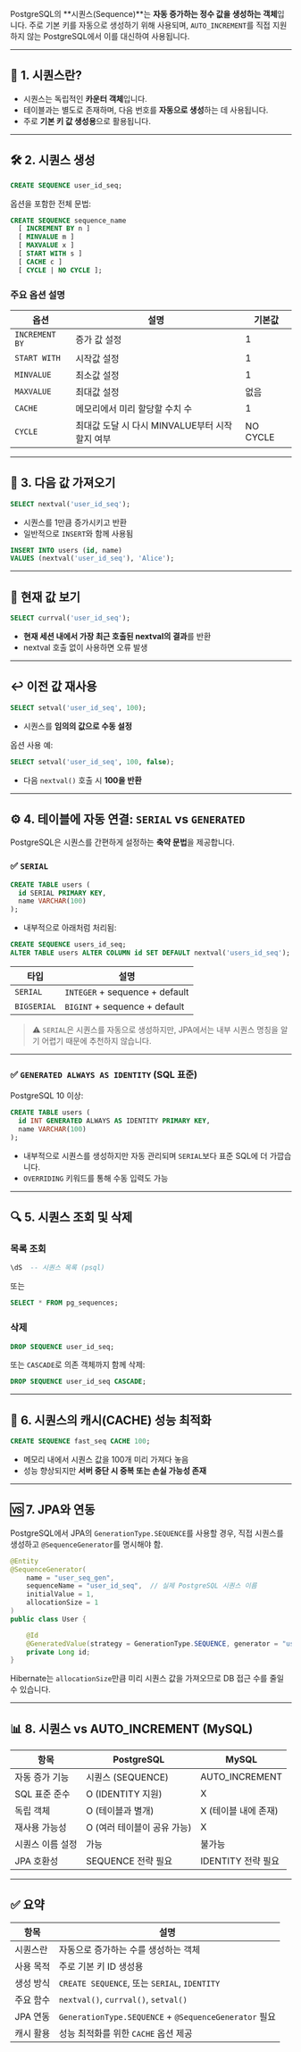 PostgreSQL의 \*\*시퀀스(Sequence)\*\*는 **자동 증가하는 정수 값을 생성하는 객체**입니다. 주로 기본 키를 자동으로 생성하기 위해 사용되며, `AUTO_INCREMENT`를 직접 지원하지 않는 PostgreSQL에서 이를 대신하여 사용됩니다.

---

## 🧱 1. 시퀀스란?

* 시퀀스는 독립적인 **카운터 객체**입니다.
* 테이블과는 별도로 존재하며, 다음 번호를 **자동으로 생성**하는 데 사용됩니다.
* 주로 **기본 키 값 생성용**으로 활용됩니다.

---

## 🛠️ 2. 시퀀스 생성

```sql
CREATE SEQUENCE user_id_seq;
```

옵션을 포함한 전체 문법:

```sql
CREATE SEQUENCE sequence_name
  [ INCREMENT BY n ]
  [ MINVALUE m ]
  [ MAXVALUE x ]
  [ START WITH s ]
  [ CACHE c ]
  [ CYCLE | NO CYCLE ];
```

### 주요 옵션 설명

| 옵션             | 설명                             | 기본값      |
| -------------- | ------------------------------ | -------- |
| `INCREMENT BY` | 증가 값 설정                        | 1        |
| `START WITH`   | 시작값 설정                         | 1        |
| `MINVALUE`     | 최소값 설정                         | 1        |
| `MAXVALUE`     | 최대값 설정                         | 없음       |
| `CACHE`        | 메모리에서 미리 할당할 수치 수              | 1        |
| `CYCLE`        | 최대값 도달 시 다시 MINVALUE부터 시작할지 여부 | NO CYCLE |

---

## 🚀 3. 다음 값 가져오기

```sql
SELECT nextval('user_id_seq');
```

* 시퀀스를 1만큼 증가시키고 반환
* 일반적으로 `INSERT`와 함께 사용됨

```sql
INSERT INTO users (id, name)
VALUES (nextval('user_id_seq'), 'Alice');
```

---

## 🔁 현재 값 보기

```sql
SELECT currval('user_id_seq');
```

* **현재 세션 내에서 가장 최근 호출된 nextval의 결과**를 반환
* nextval 호출 없이 사용하면 오류 발생

---

## ↩️ 이전 값 재사용

```sql
SELECT setval('user_id_seq', 100);
```

* 시퀀스를 **임의의 값으로 수동 설정**

옵션 사용 예:

```sql
SELECT setval('user_id_seq', 100, false);
```

* 다음 `nextval()` 호출 시 **100을 반환**

---

## ⚙️ 4. 테이블에 자동 연결: `SERIAL` vs `GENERATED`

PostgreSQL은 시퀀스를 간편하게 설정하는 **축약 문법**을 제공합니다.

### ✅ `SERIAL`

```sql
CREATE TABLE users (
  id SERIAL PRIMARY KEY,
  name VARCHAR(100)
);
```

* 내부적으로 아래처럼 처리됨:

```sql
CREATE SEQUENCE users_id_seq;
ALTER TABLE users ALTER COLUMN id SET DEFAULT nextval('users_id_seq');
```

| 타입          | 설명                             |
| ----------- | ------------------------------ |
| `SERIAL`    | `INTEGER` + sequence + default |
| `BIGSERIAL` | `BIGINT` + sequence + default  |

> ⚠️ `SERIAL`은 시퀀스를 자동으로 생성하지만, JPA에서는 내부 시퀀스 명칭을 알기 어렵기 때문에 추천하지 않습니다.

---

### ✅ `GENERATED ALWAYS AS IDENTITY` (SQL 표준)

PostgreSQL 10 이상:

```sql
CREATE TABLE users (
  id INT GENERATED ALWAYS AS IDENTITY PRIMARY KEY,
  name VARCHAR(100)
);
```

* 내부적으로 시퀀스를 생성하지만 자동 관리되며 `SERIAL`보다 표준 SQL에 더 가깝습니다.
* `OVERRIDING` 키워드를 통해 수동 입력도 가능

---

## 🔍 5. 시퀀스 조회 및 삭제

### 목록 조회

```sql
\dS  -- 시퀀스 목록 (psql)
```

또는

```sql
SELECT * FROM pg_sequences;
```

### 삭제

```sql
DROP SEQUENCE user_id_seq;
```

또는 `CASCADE`로 의존 객체까지 함께 삭제:

```sql
DROP SEQUENCE user_id_seq CASCADE;
```

---

## 🧠 6. 시퀀스의 캐시(CACHE) 성능 최적화

```sql
CREATE SEQUENCE fast_seq CACHE 100;
```

* 메모리 내에서 시퀀스 값을 100개 미리 가져다 놓음
* 성능 향상되지만 **서버 중단 시 중복 또는 손실 가능성 존재**

---

## 🆚 7. JPA와 연동

PostgreSQL에서 JPA의 `GenerationType.SEQUENCE`를 사용할 경우, 직접 시퀀스를 생성하고 `@SequenceGenerator`를 명시해야 함.

```java
@Entity
@SequenceGenerator(
    name = "user_seq_gen",
    sequenceName = "user_id_seq",  // 실제 PostgreSQL 시퀀스 이름
    initialValue = 1,
    allocationSize = 1
)
public class User {

    @Id
    @GeneratedValue(strategy = GenerationType.SEQUENCE, generator = "user_seq_gen")
    private Long id;
}
```

Hibernate는 `allocationSize`만큼 미리 시퀀스 값을 가져오므로 DB 접근 수를 줄일 수 있습니다.

---

## 📊 8. 시퀀스 vs AUTO\_INCREMENT (MySQL)

| 항목        | PostgreSQL        | MySQL           |
| --------- | ----------------- | --------------- |
| 자동 증가 기능  | 시퀀스 (SEQUENCE)    | AUTO\_INCREMENT |
| SQL 표준 준수 | O (IDENTITY 지원)   | X               |
| 독립 객체     | O (테이블과 별개)       | X (테이블 내에 존재)   |
| 재사용 가능성   | O (여러 테이블이 공유 가능) | X               |
| 시퀀스 이름 설정 | 가능                | 불가능             |
| JPA 호환성   | SEQUENCE 전략 필요    | IDENTITY 전략 필요  |

---

## ✅ 요약

| 항목     | 설명                                                  |
| ------ | --------------------------------------------------- |
| 시퀀스란   | 자동으로 증가하는 수를 생성하는 객체                                |
| 사용 목적  | 주로 기본 키 ID 생성용                                      |
| 생성 방식  | `CREATE SEQUENCE`, 또는 `SERIAL`, `IDENTITY`          |
| 주요 함수  | `nextval()`, `currval()`, `setval()`                |
| JPA 연동 | `GenerationType.SEQUENCE` + `@SequenceGenerator` 필요 |
| 캐시 활용  | 성능 최적화를 위한 `CACHE` 옵션 제공                            |
